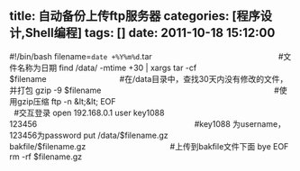 title: 自动备份上传ftp服务器
categories: [程序设计,Shell编程]
tags: []
date: 2011-10-18 15:12:00
---
#!/bin/bash
filename=`date +%Y%m%d`.tar                                                         #文件名称为日期
find /data/ -mtime +30 | xargs tar -cf $filename                                 #在/data目录中，查找30天内没有修改的文件，并打包
gzip -9 $filename                                                                              #使用gzip压缩
ftp -n &lt;&lt; EOF                                                                                   #交互登录
open 192.168.0.1
user key1088 123456                                                                       #key1088 为username，123456为password
put /data/$filename.gz bakfile/$filename.gz                                      #上传到bakfile文件下面
bye
EOF
rm -rf $filename.gz